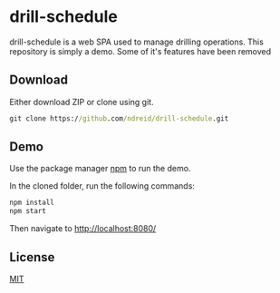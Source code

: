 # drill-schedule

drill-schedule is a web SPA used to manage drilling operations. This repository is simply a demo. Some of it's features have been removed

## Download

Either download ZIP or clone using git.

```cmd
git clone https://github.com/ndreid/drill-schedule.git
```

## Demo

Use the package manager [npm](https://www.npmjs.com/get-npm) to run the demo.

In the cloned folder, run the following commands:

```cmd
npm install
npm start
```
Then navigate to [http://localhost:8080/](http://localhost:8080/)

## License
[MIT](https://choosealicense.com/licenses/mit/)
